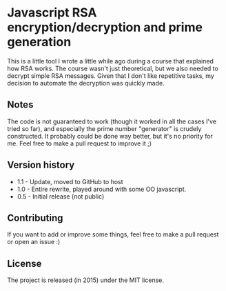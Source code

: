 # Javascript RSA encryption/decryption and prime generation

This is a little tool I wrote a little while ago during a course that explained how RSA works. The course wasn't just theoretical, but we also needed
 to decrypt simple RSA messages. Given that I don't like repetitive tasks, my decision to automate the decryption was quickly made. 
 
 ## Notes
 
 The code is not guaranteed to work (though it worked in all the cases I've tried so far), and especially the prime number "generator" is crudely constructed. It
 probably could be done way better, but it's no priority for me. Feel free to make a pull request to improve it ;)
 
 ## Version history
 
 * 1.1 - Update, moved to GitHub to host
 * 1.0 - Entire rewrite, played around with some OO javascript.
 * 0.5 - Initial release (not public)
 
 ## Contributing
 
 If you want to add or improve some things, feel free to make a pull request or open an issue :)
 
 ## License
 
 The project is released (in 2015) under the MIT license.

